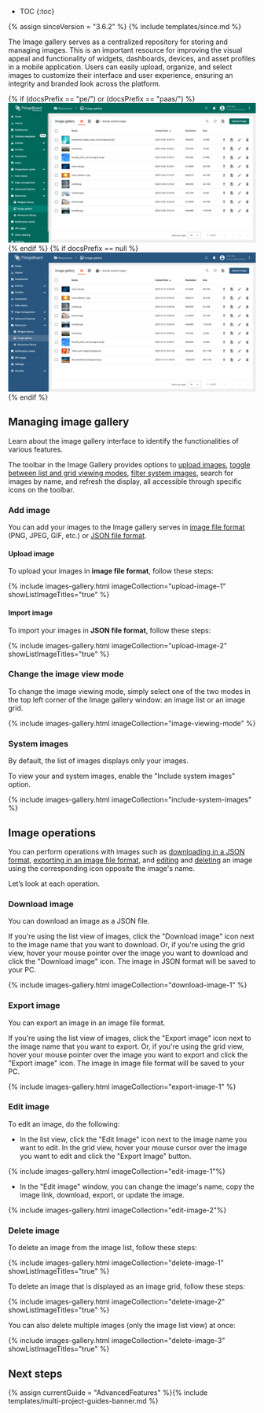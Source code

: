 * TOC
{:toc}

{% assign sinceVersion = "3.6.2" %}
{% include templates/since.md %}

The Image gallery serves as a centralized repository for storing and managing images. This is an important resource for improving the visual appeal and functionality of widgets, dashboards, devices, and asset profiles in a mobile application. 
Users can easily upload, organize, and select images to customize their interface and user experience, ensuring an integrity and branded look across the platform.

{% if (docsPrefix == "pe/") or (docsPrefix == "paas/") %}
![image](/images/user-guide/image-gallery/image-gallery-pe.png)
{% endif %}
{% if docsPrefix == null %}
![image](/images/user-guide/image-gallery/image-gallery-ce.png)
{% endif %}

## Managing image gallery

Learn about the image gallery interface to identify the functionalities of various features.

The toolbar in the Image Gallery provides options to [upload images](#upload-image), [toggle between list and grid viewing modes](#change-the-image-view-mode), [filter system images](#system-images), search for images by name, and refresh the display, all accessible through specific icons on the toolbar.

### Add image

You can add your images to the Image gallery serves in [image file format](#upload-image) (PNG, JPEG, GIF, etc.) or [JSON file format](#import-image).

#### Upload image

To upload your images in **image file format**, follow these steps:

{% include images-gallery.html imageCollection="upload-image-1" showListImageTitles="true" %}

#### Import image

To import your images in **JSON file format**, follow these steps:

{% include images-gallery.html imageCollection="upload-image-2" showListImageTitles="true" %}

### Change the image view mode

To change the image viewing mode, simply select one of the two modes in the top left corner of the Image gallery window: an image list or an image grid.

{% include images-gallery.html imageCollection="image-viewing-mode" %}

### System images

By default, the list of images displays only your images.

To view your and system images, enable the "Include system images" option.

{% include images-gallery.html imageCollection="include-system-images" %}

## Image operations

You can perform operations with images such as [downloading in a JSON format](#download-image), [exporting in an image file format](#export-image), and [editing](#edit-image) and [deleting](#delete-image) an image using the corresponding icon opposite the image's name.

Let’s look at each operation.

### Download image

You can download an image as a JSON file.

If you're using the list view of images, click the "Download image" icon next to the image name that you want to download. 
Or, if you're using the grid view, hover your mouse pointer over the image you want to download and click the "Download image" icon.
The image in JSON format will be saved to your PC.

{% include images-gallery.html imageCollection="download-image-1" %}

### Export image

You can export an image in an image file format.

If you're using the list view of images, click the "Export image" icon next to the image name that you want to export.
Or, if you're using the grid view, hover your mouse pointer over the image you want to export and click the "Export image" icon.
The image in image file format will be saved to your PC.

{% include images-gallery.html imageCollection="export-image-1" %}

### Edit image

To edit an image, do the following:

 - In the list view, click the "Edit Image" icon next to the image name you want to edit. In the grid view, hover your mouse cursor over the image you want to edit and click the "Export Image" button.
 
{% include images-gallery.html imageCollection="edit-image-1"%}

 - In the "Edit image" window, you can change the image's name, copy the image link, download, export, or update the image.

{% include images-gallery.html imageCollection="edit-image-2"%}

### Delete image

To delete an image from the image list, follow these steps:

{% include images-gallery.html imageCollection="delete-image-1" showListImageTitles="true" %}

To delete an image that is displayed as an image grid, follow these steps:

{% include images-gallery.html imageCollection="delete-image-2" showListImageTitles="true" %}

You can also delete multiple images (only the image list view) at once:

{% include images-gallery.html imageCollection="delete-image-3" showListImageTitles="true" %}

## Next steps

{% assign currentGuide = "AdvancedFeatures" %}{% include templates/multi-project-guides-banner.md %}